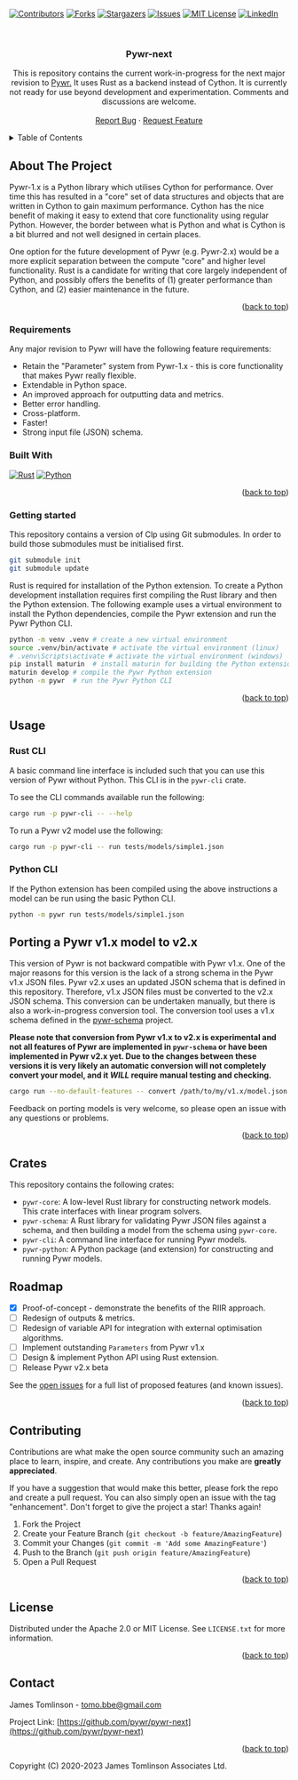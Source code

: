 <!-- PROJECT SHIELDS -->
<!--
*** I'm using markdown "reference style" links for readability.
*** Reference links are enclosed in brackets [ ] instead of parentheses ( ).
*** See the bottom of this document for the declaration of the reference variables
*** for contributors-url, forks-url, etc. This is an optional, concise syntax you may use.
*** https://www.markdownguide.org/basic-syntax/#reference-style-links
-->
[![Contributors][contributors-shield]][contributors-url]
[![Forks][forks-shield]][forks-url]
[![Stargazers][stars-shield]][stars-url]
[![Issues][issues-shield]][issues-url]
[![MIT License][license-shield]][license-url]
[![LinkedIn][linkedin-shield]][linkedin-url]


<!-- PROJECT LOGO -->
<br />
<div align="center">

<!--
***  <a href="https://github.com/pywr/pywr-next">
***    <img src="images/logo.png" alt="Logo" width="80" height="80">
***  </a>
-->

<h3 align="center">Pywr-next</h3>

  <p align="center">
    This is repository contains the current work-in-progress for the next major revision to
    <a href="https://github.com/pywr/pywr">Pywr.</a> It uses Rust as a backend instead of Cython. It
    is currently not ready for use beyond development and experimentation. Comments and discussions are welcome.
    <br />
    <br />
    <a href="https://github.com/pywr/pywr-next/issues">Report Bug</a>
    ·
    <a href="https://github.com/pywr/pywr-next/issues">Request Feature</a>
  </p>
</div>



<!-- TABLE OF CONTENTS -->
<details>
  <summary>Table of Contents</summary>
  <ol>
    <li>
      <a href="#about-the-project">About The Project</a>
      <ul>
        <li><a href="#built-with">Built With</a></li>
      </ul>
    </li>
    <li>
      <a href="#getting-started">Getting Started</a>
      <ul>
        <li><a href="#prerequisites">Prerequisites</a></li>
        <li><a href="#installation">Installation</a></li>
      </ul>
    </li>
    <li><a href="#usage">Usage</a></li>
    <li><a href="#roadmap">Roadmap</a></li>
    <li><a href="#contributing">Contributing</a></li>
    <li><a href="#license">License</a></li>
    <li><a href="#contact">Contact</a></li>
    <li><a href="#acknowledgments">Acknowledgments</a></li>
  </ol>
</details>



<!-- ABOUT THE PROJECT -->
## About The Project

Pywr-1.x is a Python library which utilises Cython for performance. Over time this has resulted in a "core"
set of data structures and objects that are written in Cython to gain maximum performance. Cython has the nice
benefit of making it easy to extend that core functionality using regular Python. However, the border between what
is Python and what is Cython is a bit blurred and not well designed in certain places.

One option for the future development of Pywr (e.g. Pywr-2.x) would be a more explicit separation between the compute
"core" and higher level functionality. Rust is a candidate for writing that core largely independent of Python, and
possibly offers the benefits of (1) greater performance than Cython, and (2) easier maintenance in the future.

<p align="right">(<a href="#readme-top">back to top</a>)</p>


### Requirements

Any major revision to Pywr will have the following feature requirements:

 - Retain the "Parameter" system from Pywr-1.x - this is core functionality that makes Pywr really flexible.
 - Extendable in Python space.
 - An improved approach for outputting data and metrics.
 - Better error handling.
 - Cross-platform.
 - Faster!
 - Strong input file (JSON) schema.

### Built With

[![Rust][Rust]][Rust-url]
[![Python][Python]][Python-url]


<p align="right">(<a href="#readme-top">back to top</a>)</p>



<!-- GETTING STARTED -->

### Getting started

This repository contains a version of Clp using Git submodules. In order to build those submodules
must be initialised first.

```bash
git submodule init
git submodule update
```

Rust is required for installation of the Python extension. To create a Python development installation
requires first compiling the Rust library and then the Python extension. The following example uses
a virtual environment to install the Python dependencies, compile the Pywr extension and run the Pywr Python CLI.


```bash
python -m venv .venv # create a new virtual environment
source .venv/bin/activate # activate the virtual environment (linux)
# .venv\Scripts\activate # activate the virtual environment (windows)
pip install maturin  # install maturin for building the Python extension
maturin develop # compile the Pywr Python extension
python -m pywr  # run the Pywr Python CLI
```

<p align="right">(<a href="#readme-top">back to top</a>)</p>



<!-- USAGE EXAMPLES -->
## Usage


### Rust CLI

A basic command line interface is included such that you can use this version of Pywr without Python.
This CLI is in the `pywr-cli` crate.

To see the CLI commands available run the following:

```bash
cargo run -p pywr-cli -- --help
```

To run a Pywr v2 model use the following:

```bash
cargo run -p pywr-cli -- run tests/models/simple1.json
```

### Python CLI

If the Python extension has been compiled using the above instructions a model can be run using the basic Python
CLI.

```bash
python -m pywr run tests/models/simple1.json
```

## Porting a Pywr v1.x model to v2.x

This version of Pywr is not backward compatible with Pywr v1.x. One of the major reasons for this version is the
lack of a strong schema in the Pywr v1.x JSON files. Pywr v2.x uses an updated JSON schema that is defined in this
repository. Therefore, v1.x JSON files must be converted to the v2.x JSON schema. This conversion can be undertaken
manually, but there is also a work-in-progress conversion tool. The conversion tool uses a v1.x schema defined in
the [pywr-schema](https://github.com/pywr/pywr-schema) project.

**Please note that conversion  from Pywr v1.x to v2.x is experimental and not all features of Pywr are implemented
in `pywr-schema` or have been implemented in Pywr v2.x yet. Due to the changes between these versions it is very
likely an automatic conversion will not completely convert your model, and it _WILL_ require manual testing and
checking.**

```bash
cargo run --no-default-features -- convert /path/to/my/v1.x/model.json
```

Feedback on porting models is very welcome, so please open an issue with any questions or problems.


<!-- _For more examples, please refer to the [Documentation](https://example.com)_ -->

<p align="right">(<a href="#readme-top">back to top</a>)</p>

<!-- CRATES -->
## Crates
This repository contains the following crates:

- `pywr-core`: A low-level Rust library for constructing network models. This crate interfaces with linear program solvers.
- `pywr-schema`: A Rust library for validating Pywr JSON files against a schema, and then building a model from the schema using `pywr-core`.
- `pywr-cli`: A command line interface for running Pywr models.
- `pywr-python`: A Python package (and extension) for constructing and running Pywr models.


<!-- ROADMAP -->
## Roadmap

- [x] Proof-of-concept - demonstrate the benefits of the RIIR approach.
- [ ] Redesign of outputs & metrics.
- [ ] Redesign of variable API for integration with external optimisation algorithms.
- [ ] Implement outstanding `Parameters` from Pywr v1.x
- [ ] Design & implement Python API using Rust extension.
- [ ] Release Pywr v2.x beta

See the [open issues](https://github.com/pywr/pywr-next/issues) for a full list of proposed features (and known issues).

<p align="right">(<a href="#readme-top">back to top</a>)</p>



<!-- CONTRIBUTING -->
## Contributing

Contributions are what make the open source community such an amazing place to learn, inspire, and create. Any contributions you make are **greatly appreciated**.

If you have a suggestion that would make this better, please fork the repo and create a pull request. You can also simply open an issue with the tag "enhancement".
Don't forget to give the project a star! Thanks again!

1. Fork the Project
2. Create your Feature Branch (`git checkout -b feature/AmazingFeature`)
3. Commit your Changes (`git commit -m 'Add some AmazingFeature'`)
4. Push to the Branch (`git push origin feature/AmazingFeature`)
5. Open a Pull Request

<p align="right">(<a href="#readme-top">back to top</a>)</p>


<!-- LICENSE -->
## License

Distributed under the Apache 2.0 or MIT License. See `LICENSE.txt` for more information.

<p align="right">(<a href="#readme-top">back to top</a>)</p>

<!-- CONTACT -->
## Contact

James Tomlinson - tomo.bbe@gmail.com

Project Link: [https://github.com/pywr/pywr-next](https://github.com/pywr/pywr-next)

<p align="right">(<a href="#readme-top">back to top</a>)</p>



<!-- MARKDOWN LINKS & IMAGES -->
<!-- https://www.markdownguide.org/basic-syntax/#reference-style-links -->
[contributors-shield]: https://img.shields.io/github/contributors/pywr/pywr-next.svg?style=for-the-badge
[contributors-url]: https://github.com/pywr/pywr-next/graphs/contributors
[forks-shield]: https://img.shields.io/github/forks/pywr/pywr-next.svg?style=for-the-badge
[forks-url]: https://github.com/pywr/pywr-next/network/members
[stars-shield]: https://img.shields.io/github/stars/pywr/pywr-next.svg?style=for-the-badge
[stars-url]: https://github.com/pywr/pywr-next/stargazers
[issues-shield]: https://img.shields.io/github/issues/pywr/pywr-next.svg?style=for-the-badge
[issues-url]: https://github.com/pywr/pywr-next/issues
[license-shield]: https://img.shields.io/github/license/pywr/pywr-next.svg?style=for-the-badge
[license-url]: https://github.com/pywr/pywr-next/blob/master/LICENSE.txt
[linkedin-shield]: https://img.shields.io/badge/-LinkedIn-black.svg?style=for-the-badge&logo=linkedin&colorB=555
[linkedin-url]: https://linkedin.com/in/james-tomlinson-a465352b
[Rust]: https://img.shields.io/badge/rust-ef4a23?style=for-the-badge&logo=rust&logoColor=white
[Rust-url]: https://www.rust-lang.org/
[Python]: https://img.shields.io/badge/python-275277?style=for-the-badge&logo=python&logoColor=white
[Python-url]: https://www.python.org/

Copyright (C) 2020-2023 James Tomlinson Associates Ltd.
